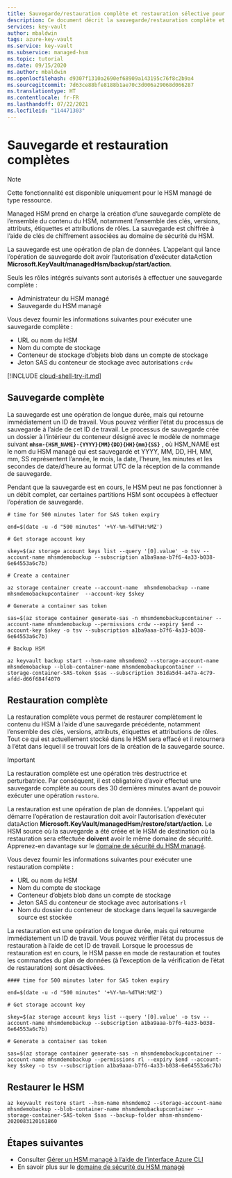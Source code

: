 ```yaml
---
title: Sauvegarde/restauration complète et restauration sélective pour Azure Managed HSM
description: Ce document décrit la sauvegarde/restauration complète et la restauration sélective
services: key-vault
author: mbaldwin
tags: azure-key-vault
ms.service: key-vault
ms.subservice: managed-hsm
ms.topic: tutorial
ms.date: 09/15/2020
ms.author: mbaldwin
ms.openlocfilehash: d9307f1310a2690ef68909a143195c76f8c2b9a4
ms.sourcegitcommit: 7d63ce88bfe8188b1ae70c3d006a29068d066287
ms.translationtype: HT
ms.contentlocale: fr-FR
ms.lasthandoff: 07/22/2021
ms.locfileid: "114471303"
---
```

# <a name="full-backup-and-restore"></a>Sauvegarde et restauration complètes

> [!NOTE]
> Cette fonctionnalité est disponible uniquement pour le HSM managé de type ressource.

Managed HSM prend en charge la création d’une sauvegarde complète de l’ensemble du contenu du HSM, notamment l’ensemble des clés, versions, attributs, étiquettes et attributions de rôles. La sauvegarde est chiffrée à l’aide de clés de chiffrement associées au domaine de sécurité du HSM.

La sauvegarde est une opération de plan de données. L’appelant qui lance l’opération de sauvegarde doit avoir l’autorisation d’exécuter dataAction **Microsoft.KeyVault/managedHsm/backup/start/action**.

Seuls les rôles intégrés suivants sont autorisés à effectuer une sauvegarde complète :
- Administrateur du HSM managé
- Sauvegarde du HSM managé

Vous devez fournir les informations suivantes pour exécuter une sauvegarde complète :
- URL ou nom du HSM
- Nom du compte de stockage
- Conteneur de stockage d’objets blob dans un compte de stockage
- Jeton SAS du conteneur de stockage avec autorisations `crdw`

[!INCLUDE [cloud-shell-try-it.md](../../../includes/cloud-shell-try-it.md)]

## <a name="full-backup"></a>Sauvegarde complète

La sauvegarde est une opération de longue durée, mais qui retourne immédiatement un ID de travail. Vous pouvez vérifier l’état du processus de sauvegarde à l’aide de cet ID de travail. Le processus de sauvegarde crée un dossier à l’intérieur du conteneur désigné avec le modèle de nommage suivant **`mhsm-{HSM_NAME}-{YYYY}{MM}{DD}{HH}{mm}{SS}`** , où HSM_NAME est le nom du HSM managé qui est sauvegardé et YYYY, MM, DD, HH, MM, mm, SS représentent l’année, le mois, la date, l’heure, les minutes et les secondes de date/d’heure au format UTC de la réception de la commande de sauvegarde.

Pendant que la sauvegarde est en cours, le HSM peut ne pas fonctionner à un débit complet, car certaines partitions HSM sont occupées à effectuer l’opération de sauvegarde.

```azurecli-interactive
# time for 500 minutes later for SAS token expiry

end=$(date -u -d "500 minutes" '+%Y-%m-%dT%H:%MZ')

# Get storage account key

skey=$(az storage account keys list --query '[0].value' -o tsv --account-name mhsmdemobackup --subscription a1ba9aaa-b7f6-4a33-b038-6e64553a6c7b)

# Create a container

az storage container create --account-name  mhsmdemobackup --name mhsmdemobackupcontainer  --account-key $skey

# Generate a container sas token

sas=$(az storage container generate-sas -n mhsmdemobackupcontainer --account-name mhsmdemobackup --permissions crdw --expiry $end --account-key $skey -o tsv --subscription a1ba9aaa-b7f6-4a33-b038-6e64553a6c7b)

# Backup HSM

az keyvault backup start --hsm-name mhsmdemo2 --storage-account-name mhsmdemobackup --blob-container-name mhsmdemobackupcontainer --storage-container-SAS-token $sas --subscription 361da5d4-a47a-4c79-afdd-d66f684f4070
```

## <a name="full-restore"></a>Restauration complète

La restauration complète vous permet de restaurer complètement le contenu du HSM à l’aide d’une sauvegarde précédente, notamment l’ensemble des clés, versions, attributs, étiquettes et attributions de rôles. Tout ce qui est actuellement stocké dans le HSM sera effacé et il retournera à l’état dans lequel il se trouvait lors de la création de la sauvegarde source.

> [!IMPORTANT]
> La restauration complète est une opération très destructrice et perturbatrice. Par conséquent, il est obligatoire d’avoir effectué une sauvegarde complète au cours des 30 dernières minutes avant de pouvoir exécuter une opération `restore`.

La restauration est une opération de plan de données. L’appelant qui démarre l’opération de restauration doit avoir l’autorisation d’exécuter dataAction **Microsoft.KeyVault/managedHsm/restore/start/action**. Le HSM source où la sauvegarde a été créée et le HSM de destination où la restauration sera effectuée **doivent** avoir le même domaine de sécurité. Apprenez-en davantage sur le [domaine de sécurité du HSM managé](security-domain.md).

Vous devez fournir les informations suivantes pour exécuter une restauration complète :
- URL ou nom du HSM
- Nom du compte de stockage
- Conteneur d’objets blob dans un compte de stockage
- Jeton SAS du conteneur de stockage avec autorisations `rl`
- Nom du dossier du conteneur de stockage dans lequel la sauvegarde source est stockée

La restauration est une opération de longue durée, mais qui retourne immédiatement un ID de travail. Vous pouvez vérifier l’état du processus de restauration à l’aide de cet ID de travail. Lorsque le processus de restauration est en cours, le HSM passe en mode de restauration et toutes les commandes du plan de données (à l’exception de la vérification de l’état de restauration) sont désactivées.

```azurecli-interactive
#### time for 500 minutes later for SAS token expiry

end=$(date -u -d "500 minutes" '+%Y-%m-%dT%H:%MZ')

# Get storage account key

skey=$(az storage account keys list --query '[0].value' -o tsv --account-name mhsmdemobackup --subscription a1ba9aaa-b7f6-4a33-b038-6e64553a6c7b)

# Generate a container sas token

sas=$(az storage container generate-sas -n mhsmdemobackupcontainer --account-name mhsmdemobackup --permissions rl --expiry $end --account-key $skey -o tsv --subscription a1ba9aaa-b7f6-4a33-b038-6e64553a6c7b)
```

## <a name="restore-hsm"></a>Restaurer le HSM

```
az keyvault restore start --hsm-name mhsmdemo2 --storage-account-name mhsmdemobackup --blob-container-name mhsmdemobackupcontainer --storage-container-SAS-token $sas --backup-folder mhsm-mhsmdemo-2020083120161860
```

## <a name="next-steps"></a>Étapes suivantes
- Consulter [Gérer un HSM managé à l’aide de l’interface Azure CLI](key-management.md)
- En savoir plus sur le [domaine de sécurité du HSM managé](security-domain.md)
